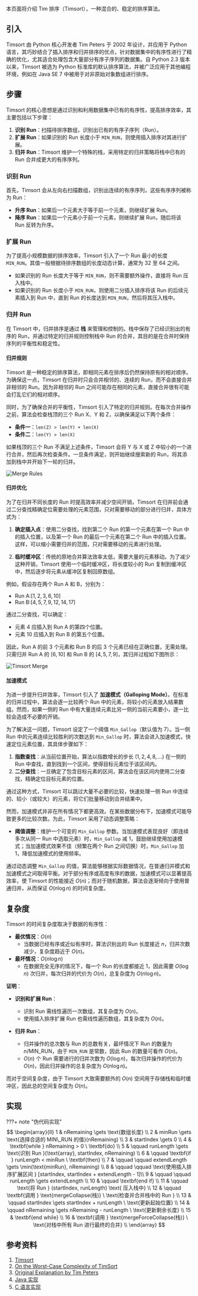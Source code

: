 本页面将介绍 Tim 排序（Timsort），一种混合的、稳定的排序算法。

## 引入

Timsort 由 Python 核心开发者 Tim Peters 于 2002 年设计，并应用于 Python 语言，其巧妙结合了插入排序和归并排序的优点，针对数据集中的有序性进行了精确的优化，尤其适合处理包含大量部分有序子序列的数据集。自 Python 2.3 版本以来，Timsort 被选为 Python 标准库的默认排序算法，并被广泛应用于其他编程环境，例如在 Java SE 7 中被用于对非原始对象数组进行排序。

## 步骤

Timsort 的核心思想是通过识别和利用数据集中已有的有序性，提高排序效率，其主要包括以下步骤：

1.  **识别 Run**：扫描待排序数组，识别出已有的有序子序列（Run）。
2.  **扩展 Run**：如果识别的 Run 长度小于 `MIN_RUN`，则使用插入排序对其进行扩展。
3.  **归并 Run**：Timsort 维护一个特殊的栈，采用特定的归并策略将栈中已有的 Run 合并成更大的有序序列。

### 识别 Run

首先，Timsort 会从左向右扫描数组，识别出连续的有序序列，这些有序序列被称为 Run：

-   **升序 Run**：如果后一个元素大于等于前一个元素，则继续扩展 Run。
-   **降序 Run**：如果后一个元素小于前一个元素，则继续扩展 Run，随后将该 Run 反转为升序。

### 扩展 Run

为了提高小规模数据的排序效率，Timsort 引入了一个 Run 最小的长度 `MIN_RUN`。其值一般根据待排序数组的长度动态计算，通常为 $32$ 至 $64$ 之间。

-   如果识别的 Run 长度大于等于 `MIN_RUN`，则不需要额外操作，直接将 Run 压入栈中。
-   如果识别的 Run 长度小于 `MIN_RUN`，则使用二分插入排序将该 Run 的后续元素插入到 Run 中，直到 Run 的长度达到 `MIN_RUN`，然后将其压入栈中。

### 归并 Run

在 Timsort 中，归并排序是通过 **栈** 来管理和控制的。栈中保存了已经识别出的有序的 Run，并通过特定的归并规则控制栈中 Run 的合并，其目的是在合并时保持序列的平衡性和稳定性。

#### 归并规则

Timsort 是一种稳定的排序算法，即相同元素在排序后仍然保持原有的相对顺序。为确保这一点，Timsort 在归并时只会合并相邻的、连续的 Run，而不会直接合并非相邻的 Run。因为非相邻的 Run 之间可能存在相同的元素，直接合并很有可能会打乱它们的相对顺序。

同时，为了确保合并的平衡性，Timsort 引入了特定的归并规则。在每次合并操作之前，算法会检查栈顶的三个 Run X、Y 和 Z，以确保满足以下两个条件：

-   **条件一**：`len(Z) > len(Y) + len(X)`
-   **条件二**：`len(Y) > len(X)`

如果栈顶的三个 Run 不满足上述条件，Timsort 会将 Y 与 X 或 Z 中较小的一个进行合并，然后再次检查条件。一旦条件满足，则开始继续搜索新的 Run，将其添加到栈中并开始下一轮的归并。

![Merge Rules](./images/tim-sort-1.png)

#### 归并优化

为了在归并不同长度的 Run 时提高效率并减少空间开销，Timsort 在归并前会通过二分查找精确定位需要处理的元素范围，只对需要移动的部分进行归并，具体方式为：

1.  **确定插入点**：使用二分查找，找到第二个 Run 的第一个元素在第一个 Run 中的插入位置，以及第一个 Run 的最后一个元素在第二个 Run 中的插入位置。这样，可以缩小需要归并的范围，只对需要移动的元素进行处理。

2.  **临时缓冲区**：传统的原地合并算法效率太低，需要大量的元素移动。为了减少这种开销，Timsort 使用一个临时缓冲区，将长度较小的 Run 复制到缓冲区中，然后逐步将元素从缓冲区复制回原数组。

例如，假设存在两个 Run A 和 B，分别为：

-   Run A:$[1, 2, 3, 6, 10]$
-   Run B:$[4, 5, 7, 9, 12, 14, 17]$

通过二分查找，可以确定：

-   元素 $4$ 应插入到 Run A 的第四个位置。
-   元素 $10$ 应插入到 Run B 的第五个位置。

因此，Run A 的前 $3$ 个元素和 Run B 的后 $3$ 个元素已经在正确位置，无需处理。只需归并 Run A 的 $[6, 10]$ 和 Run B 的 $[4, 5, 7, 9]$，其归并过程如下图所示：

![Timsort Merge](./images/tim-sort-2.apng)

#### 加速模式

为进一步提升归并效率，Timsort 引入了 **加速模式（Galloping Mode）**。在标准的归并过程中，算法会逐一比较两个 Run 中的元素，将较小的元素放入结果数组。然而，如果一侧的 Run 中有大量连续元素比另一侧的当前元素要小，逐一比较会造成不必要的开销。

为了解决这一问题，Timsort 设定了一个阈值 `Min_Gallop`（默认值为 $7$）。当一侧 Run 中的元素连续比较胜利的次数达到 `Min_Gallop` 时，算法会进入加速模式，快速定位元素位置，其具体步骤如下：

1.  **指数查找**：从当前位置开始，算法以指数增长的步长 $(1, 2, 4, 8, \dots)$ 在一侧的 Run 中查找，直到找到一个区间，使得目标元素位于该区间内。
2.  **二分查找**：一旦确定了包含目标元素的区间，算法会在该区间内使用二分查找，精确定位目标元素的位置。

通过这种方式，Timsort 可以跳过大量不必要的比较，快速处理一侧 Run 中连续的、较小（或较大）的元素，将它们批量移动到合并结果中。

然而，加速模式并非在所有情况下都更高效。在某些数据分布下，加速模式可能导致更多的比较次数。为此，Timsort 采用了动态调整策略：

-   **阈值调整**：维护一个可变的 `Min_Gallop` 参数。当加速模式表现良好（即连续多次从同一 Run 中选取元素）时，`Min_Gallop` 减 $1$，鼓励继续使用加速模式；当加速模式效果不佳（频繁在两个 Run 之间切换）时，`Min_Gallop` 加 $1$，降低加速模式的使用频率。

通过动态调整 `Min_Gallop` 的值，算法能够根据实际数据情况，在普通归并模式和加速模式之间取得平衡。对于部分有序或高度有序的数据，加速模式可以显著提高效率，使 Timsort 的性能接近 $O(n)$；而对于随机数据，算法会逐渐倾向于使用普通归并，从而保证 $O(n \log n)$ 的时间复杂度。

## 复杂度

Timsort 的时间复杂度取决于数据的有序性：

-   **最优情况**：$O(n)$
    -   当数据已经有序或近似有序时，算法识别出的 Run 长度接近 $n$，归并次数减少，复杂度趋近于 $O(n)$。
-   **最坏情况**：$O(n \log n)$
    -   在数据完全无序的情况下，每一个 Run 的长度都接近 $1$，因此需要 $O(\log n)$ 次归并，每次归并的代价为 $O(n)$，总复杂度为 $O(n \log n)$。

**证明**：

-   **识别和扩展 Run**：
    -   识别 Run 需线性遍历一次数组，其复杂度为 $O(n)$。
    -   使用插入排序扩展 Run 也需线性遍历数组，其复杂度为 $O(n)$。

-   **归并 Run**：
    -   归并操作的总次数与 Run 的总数有关，最坏情况下 Run 的数量为 $n / \text{MIN\_RUN}$，由于 `MIN_RUN` 是常数，因此 Run 的数量可看作 $O(n)$。
    -   $O(n)$ 个 Run 需要进行的归并次数为 $O(\log n)$，每次归并操作的代价为 $O(n)$，因此归并操作的总复杂度为 $O(n \log n)$。

而对于空间复杂度，由于 Timsort 大致需要额外的 $O(n)$ 空间用于存储栈和临时缓冲区，因此总的空间复杂度为 $O(n)$。

## 实现

???+ note "伪代码实现"
    $$
    \begin{array}{ll}
    1 & nRemaining \gets \text{数组长度} \\
    2 & minRun \gets \text{选择合适的 MIN\_RUN 的值}(nRemaining) \\
    3 & startIndex \gets 0 \\
    4 & \textbf{while } nRemaining > 0 \ \textbf{do} \\
    5 & \qquad runLength \gets \text{识别 Run }(\text{array}, startIndex, nRemaining) \\
    6 & \qquad \textbf{if } runLength < minRun \ \textbf{then} \\
    7 & \qquad \qquad extendLength \gets \min(\text{minRun}, nRemaining) \\
    8 & \qquad \qquad \text{使用插入排序扩展区间 } [startIndex, startIndex + extendLength - 1]\\
    9 & \qquad \qquad runLength \gets extendLength \\
    10 & \qquad \textbf{end if} \\
    11 & \qquad \text{将 Run  } (startIndex, runLength) \text{ 压入栈中} \\
    12 & \qquad \textbf{调用 } \text{mergeCollapse(栈)} \ \text{检查并合并栈中的 Run } \\
    13 & \qquad startIndex \gets startIndex + runLength \ \text{更新起始位置} \\
    14 & \qquad nRemaining \gets nRemaining - runLength \ \text{更新剩余长度} \\
    15 & \textbf{end while} \\
    16 & \textbf{调用 } \text{mergeForceCollapse(栈)} \ \text{对栈中所有 Run 进行最终的合并} \\
    \end{array}
    $$

## 参考资料

1.  [Timsort](https://en.wikipedia.org/wiki/Timsort)
2.  [On the Worst-Case Complexity of TimSort](https://drops.dagstuhl.de/opus/volltexte/2018/9467/pdf/LIPIcs-ESA-2018-4.pdf)
3.  [Original Explanation by Tim Peters](https://bugs.python.org/file4451/timsort.txt)
4.  [Java 实现](https://web.archive.org/web/20150716000631/https://android.googlesource.com/platform/libcore/+/gingerbread/luni/src/main/java/java/util/TimSort.java)
5.  [C 语言实现](http://svn.python.org/projects/python/trunk/Objects/listobject.c)
